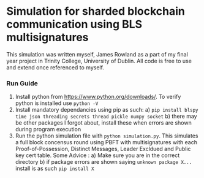 # Simulation for sharded blockchain communication using BLS multisignatures

This simulation was written myself, James Rowland as a part of my final year project in Trinity College, University of Dublin. All code is free to use and extend once referenced to myself.

### Run Guide

1. Install python from https://www.python.org/downloads/. To verify python is installed use ``python -V ``
2. Install mandatory dependancies using pip as such: 
	a) ``pip install blspy time json threading secrets thread pickle numpy socket``
	b) there may be other packages I forgot about, install these when errors are shown during program execution
3. Run the python simulation file with ``python simulation.py``. This simulates a full block concensus round using PBFT with multisignatures with each Proof-of-Possession, Distinct Messages, Leader Excldued and Public key cert table. Some Advice : 
	a) Make sure you are in the correct directory
	b) if package errors are shown saying `unknown package X...` install is as such `pip install X`